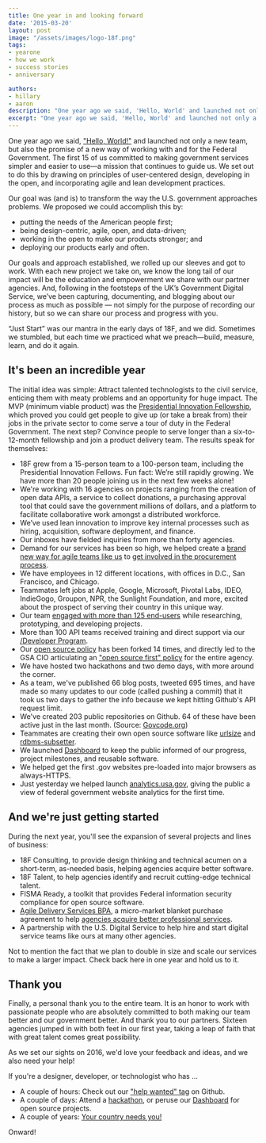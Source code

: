 ```yaml
---
title: One year in and looking forward
date: '2015-03-20'
layout: post
image: "/assets/images/logo-18f.png"
tags:
- yearone
- how we work
- success stories
- anniversary

authors:
- hillary
- aaron
description: "One year ago we said, 'Hello, World' and launched not only a new team, but also the promise of a new way of working with and for the Federal Government. Here's what we've accomplished so far."
excerpt: "One year ago we said, 'Hello, World' and launched not only a new team, but also the promise of a new way of working with and for the Federal Government. Here's what we've accomplished so far."
---
```

One year ago we said, ["Hello, World!"][1]
and launched not only a new team, but also the promise of a new way of
working with and for the Federal Government. The first 15 of us
committed to making government services simpler and easier to use—a
mission that continues to guide us. We set out to do this by drawing on
principles of user-centered design, developing in the open, and
incorporating agile and lean development practices.

Our goal was (and is) to transform the way the U.S. government
approaches problems. We proposed we could accomplish this by:

- putting the needs of the American people first;
- being design-centric, agile, open, and data-driven;
- working in the open to make our products stronger; and
- deploying our products early and often.

Our goals and approach established, we rolled up our sleeves and got to
work. With each new project we take on, we know the long tail of our
impact will be the education and empowerment we share with our partner
agencies. And, following in the footsteps of the UK’s Government Digital
Service, we’ve been capturing, documenting, and blogging about our
process as much as possible — not simply for the purpose of recording
our history, but so we can share our process and progress with you.

“Just Start” was our mantra in the early days of 18F, and we did.
Sometimes we stumbled, but each time we practiced what we preach—build,
measure, learn, and do it again.

## It's been an incredible year

The initial idea was simple: Attract talented technologists to the civil
service, enticing them with meaty problems and an opportunity for huge
impact. The MVP (minimum viable product) was the [Presidential Innovation Fellowship][2], which proved you could get
people to give up (or take a break from) their jobs in the private
sector to come serve a tour of duty in the Federal Government. The next
step? Convince people to serve longer than a six-to-12-month fellowship
and join a product delivery team. The results speak for themselves:

- 18F grew from a 15-person team to a 100-person team, including the
Presidential Innovation Fellows. Fun fact: We’re still rapidly growing.
We have more than 20 people joining us in the next few weeks alone!
- We're working with 16 agencies on projects ranging from the creation
of open data APIs, a service to collect donations, a purchasing approval
tool that could save the government millions of dollars, and a platform
to facilitate collaborative work amongst a distributed workforce.
- We’ve used lean innovation to improve key internal processes such as
hiring, acquisition, software deployment, and finance.
- Our inboxes have fielded inquiries from more than forty agencies.
- Demand for our services has been so high, we helped create a [brand
new way for agile teams like us][3] to [get involved in the procurement
process][4].
- We have employees in 12 different locations, with offices in D.C., San
Francisco, and Chicago.
- Teammates left jobs at Apple, Google, Microsoft, Pivotal Labs, IDEO,
IndieGogo, Groupon, NPR, the Sunlight Foundation, and more, excited
about the prospect of serving their country in this unique way.
- Our team [engaged with more than 125 end-users][5]
while researching, prototyping, and developing projects.
- More than 100 API teams received training and direct support via our
[/Developer Program][6].
- Our [open source policy][7] has been forked 14 times, and directly led to the GSA CIO articulating
an ["open source first" policy][8]
for the entire agency.
- We have hosted two hackathons and two demo days, with more around the
corner.
- As a team, we've published 66 blog posts, tweeted 695 times, and have
made so many updates to our code (called pushing a commit) that it took
us two days to gather the info because we kept hitting Github's API
request limit.
- We've created 203 public repositories on Github. 64 of these have been
active just in the last month. (Source:
[Govcode.org][9])
- Teammates are creating their own open source software like
[urlsize][10] and
[rdbms-subsetter][11].
- We launched [Dashboard][12] to keep the
public informed of our progress, project milestones, and reusable
software.
- We helped get the first .gov websites pre-loaded into major browsers
as always-HTTPS.
- Just yesterday we helped launch
[analytics.usa.gov][13], giving the public a
view of federal government website analytics for the first time.

## And we're just getting started

During the next year, you'll see the expansion of several projects and
lines of business:

- 18F Consulting, to provide design thinking and technical acumen on a
short-term, as-needed basis, helping agencies acquire better software.
- 18F Talent, to help agencies identify and recruit cutting-edge
technical talent.
- FISMA Ready, a toolkit that provides Federal information security
compliance for open source software.
- [Agile Delivery Services BPA][14],
a micro-market blanket purchase agreement to help [agencies acquire
better professional services][15].
- A partnership with the U.S. Digital Service to help hire and start
digital service teams like ours at many other agencies.

Not to mention the fact that we plan to double in size and scale our
services to make a larger impact. Check back here in one year and hold
us to it.

## Thank you

Finally, a personal thank you to the entire team. It is an honor to work
with passionate people who are absolutely committed to both making our
team better and our government better. And thank you to our partners.
Sixteen agencies jumped in with both feet in our first year, taking a
leap of faith that with great talent comes great possibility.

As we set our sights on 2016, we'd love your feedback and ideas, and we
also need your help!

If you're a designer, developer, or technologist who has ...

- A couple of hours: Check out our ["help wanted" tag][16]
on Github.
- A couple of days: Attend a [hackathon][17], or peruse our [Dashboard][12] for open
source projects.
- A couple of years: [Your country needs you!][18]

Onward!

[1]: https://18f.gsa.gov/18f/team/culture/2014/03/19/hello-world-we-are-18f/
[2]: http://pif.gsa.gov
[3]: https://18f.gsa.gov/2015/01/08/creating-a-federal-marketplace-for-agile-delivery-services/
[4]: https://18f.gsa.gov/2015/02/12/highlights-from-the-agile-delivery-services-industry-day-events/
[5]: https://speakerdeck.com/18f/user-centered-design-18f-demo-day-9-may-2014
[6]: https://18f.github.io/API-All-the-X/
[7]: https://github.com/18F/open-source-policy
[8]: http://gsablogs.gsa.gov/innovation/2014/08/01/our-guiding-principles/
[9]: https://www.govcode.org/repos
[10]: https://github.com/18F/urlsize
[11]: https://github.com/18F/rdbms-subsetter
[12]: https://18f.gsa.gov/dashboard/
[13]: http://analytics.usa.gov
[14]: https://18f.gsa.gov/2015/01/08/creating-a-federal-marketplace-for-agile-delivery-services/
[15]: https://18f.gsa.gov/2015/02/12/highlights-from-the-agile-delivery-services-industry-day-events/
[16]: https://github.com/search?utf8=%E2%9C%93&q=user%3A18f+label%3A%22help+wanted%22
[17]: http://www.eventbrite.com/e/gov-tech-hack-by-the-people-for-the-people-tickets-16135863803
[18]: https://18f.gsa.gov/2015/02/25/We-Are-Hiring/
